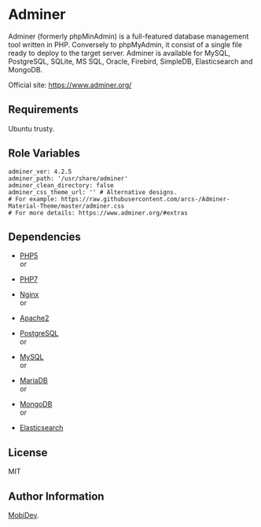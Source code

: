 Adminer
=========

Adminer (formerly phpMinAdmin) is a full-featured database management tool written in PHP. Conversely to phpMyAdmin, it consist of a single file ready to deploy to the target server. Adminer is available for MySQL, PostgreSQL, SQLite, MS SQL, Oracle, Firebird, SimpleDB, Elasticsearch and MongoDB.

Official site: <https://www.adminer.org/>

Requirements
------------

Ubuntu trusty.

Role Variables
--------------

    adminer_ver: 4.2.5
    adminer_path: '/usr/share/adminer'
    adminer_clean_directory: false
    adminer_css_theme_url: '' # Alternative designs.
    # For example: https://raw.githubusercontent.com/arcs-/Adminer-Material-Theme/master/adminer.css
    # For more details: https://www.adminer.org/#extras

Dependencies
------------

- [PHP5](https://gitlab.mobidev.biz/ansible/php5-ubuntu)     
or
- [PHP7](https://gitlab.mobidev.biz/ansible/php7-ubuntu) 


- [Nginx](https://gitlab.mobidev.biz/ansible/nginx)     
or
- [Apache2](https://gitlab.mobidev.biz/ansible/apache2) 


- [PostgreSQL](https://gitlab.mobidev.biz/ansible/pgsql)        
or
- [MySQL](https://gitlab.mobidev.biz/ansible/mysql)         
or
- [MariaDB](https://gitlab.mobidev.biz/ansible/mariadb-10-1)    
or
- [MongoDB](https://gitlab.mobidev.biz/ansible/mongodb)     
or
- [Elasticsearch](https://gitlab.mobidev.biz/ansible/elastic-search)

License
-------

MIT

Author Information
------------------

[MobiDev](http://mobidev.biz/).
